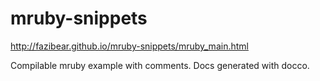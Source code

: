 # mruby-snippets
http://fazibear.github.io/mruby-snippets/mruby_main.html

Compilable mruby example with comments. Docs generated with docco.
